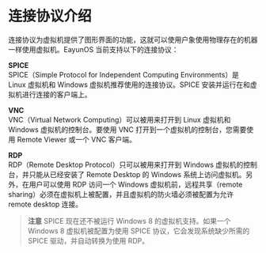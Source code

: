 # 连接协议介绍

连接协议为虚拟机提供了图形界面的功能，这就可以使用户象使用物理存在的机器一样使用虚拟机。EayunOS 当前支持以下的连接协议：<br/>

**SPICE**<br/>
SPICE（Simple Protocol for Independent Computing Environments）是 Linux 虚拟机和 Windows 虚拟机推荐使用的连接协议。SPICE 安装并运行在和虚拟机进行连接的客户端上。<br/>

**VNC**<br/>
VNC（Virtual Network Computing）可以被用来打开到 Linux 虚拟机和 Windows 虚拟机的控制台。要使用 VNC 打开到一个虚拟机的控制台，您需要使用 Remote Viewer 或一个 VNC 客户端。<br/>

**RDP**<br/>
RDP（Remote Desktop Protocol）只可以被用来打开到 Windows 虚拟机的控制台，并只能从已经安装了 Remote Desktop 的 Windows 系统上访问虚拟机。另外，在用户可以使用 RDP 访问一个 Windows 虚拟机前，远程共享（remote sharing）必须在虚拟机上被配置，并且虚拟机的防火墙必须被配置为允许 remote desktop 连接。<br/>

> **注意**
> SPICE 现在还不被运行 Windows 8 的虚拟机支持。如果一个 Windows 8 虚拟机被配置为使用 SPICE 协议，它会发现系统缺少所需的 SPICE 驱动，并自动转换为使用 RDP。
